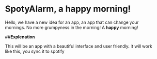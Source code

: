 SpotyAlarm, a happy morning!
============================

Hello, we have a new idea for an app, an app that can change your mornings. No more grumpyness in the morning! A **happy** morning!

##**Explenation**

This will be an app with a beautiful interface and user friendly. It will work like this, you sync it to spotify